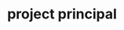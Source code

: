 ---
name: don alexander
draft: false
title: project principal
quote: >-
  We work on some of the most monumental projects in the country. Collaborating
  with our industry’s top professionals, including our own Merritt team, is
  deeply rewarding.
details: >-
  A nine-year veteran of Merritt, Don Alexander brings a passion for design and
  architecture to work every day. Prior to joining Merritt, Don owned and
  operated Falls Lumber and Millwork, a high-end architectural millwork firm.
  His personal knowledge of both the craft and business side of woodworking make
  him an ideal ally for both his clients and Merritt.Don oversees an exceptional
  team of project managers, project engineers, field installation managers and
  project coordinating staff. Together they provide comprehensive project
  direction and solutions for Merritt’s clients who include the most discerning
  general contractors, architects, designers and homeowners anywhere.Don sits on
  the Advisory Board for the University of Akron’s Interior School of Design and
  is also a guest lecturer for the school’s Design and Project Management
  courses.
image: /uploads/staff-5.jpg
display_number: 13
_comments:
  image: file should be ~600px wide
  lang: '''en'' for english, ''de'' for german (lowercase)'
  draft: drafts are saved but not published
lang: en
---